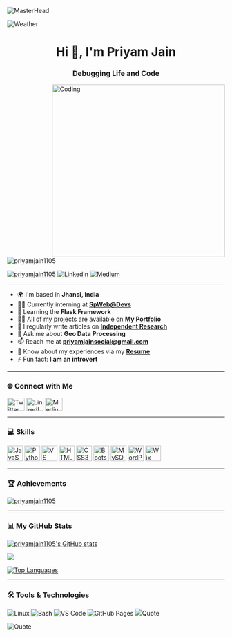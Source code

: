![MasterHead](pj.gif)


![Weather](https://wttr.in/Bhopal.png?0)

<h1 align="center">Hi 👋, I'm Priyam Jain</h1>
<h3 align="center">Debugging Life and Code</h3>

<img align="right" alt="Coding" width="400" src="https://cdn.dribbble.com/users/1162077/screenshots/3848914/programmer.gif">

<p align="left"> <img src="https://komarev.com/ghpvc/?username=priyamjain1105&label=Profile%20views&color=0e75b6&style=flat" alt="priyamjain1105" /> </p>

<p align="left">
  <a href="https://twitter.com/priyamjain1105" target="_blank"><img src="https://img.shields.io/twitter/follow/priyamjain1105?logo=twitter&style=for-the-badge" alt="priyamjain1105" /></a>
  <a href="https://www.linkedin.com/in/dev-priyam" target="_blank"><img src="https://img.shields.io/badge/LinkedIn-Connect-blue?style=for-the-badge&logo=linkedin" alt="LinkedIn" /></a>
  <a href="https://medium.com/priyamjainofficial" target="_blank"><img src="https://img.shields.io/badge/Medium-Follow-black?style=for-the-badge&logo=medium" alt="Medium" /></a>
</p>

---

- 🌍 I'm based in **Jhansi, India**
- 🧑‍💼 Currently interning at [**SpWeb@Devs**](https://www.spwebdevs.com/)
- 🌱 Learning the **Flask Framework**
- 👨‍💻 All of my projects are available on [**My Portfolio**](https://priyamweb.wixsite.com/priyamexploration)
- 📝 I regularly write articles on [**Independent Research**](https://5f4099db62df8.site123.me/)
- 💬 Ask me about **Geo Data Processing**
- 📫 Reach me at **priyamjainsocial@gmail.com**
- 📄 Know about my experiences via my [**Resume**](https://www.linkedin.com/in/dev-priyam/overlay/1715042095322/single-media-viewer/?profileId=ACoAAEMbflwBMVNwoo-DQETizJ0aUP5uSjniA_M)
- ⚡ Fun fact: **I am an introvert**

---

### 🌐 Connect with Me

<p align="left">
  <a href="https://twitter.com/priyamjain1105" target="_blank"><img align="center" src="https://raw.githubusercontent.com/rahuldkjain/github-profile-readme-generator/master/src/images/icons/Social/twitter.svg" alt="Twitter" height="30" width="40" /></a>
  <a href="https://linkedin.com/in/dev-priyam" target="_blank"><img align="center" src="https://raw.githubusercontent.com/rahuldkjain/github-profile-readme-generator/master/src/images/icons/Social/linked-in-alt.svg" alt="LinkedIn" height="30" width="40" /></a>
  <a href="https://medium.com/priyamjainofficial" target="_blank"><img align="center" src="https://raw.githubusercontent.com/rahuldkjain/github-profile-readme-generator/master/src/images/icons/Social/medium.svg" alt="Medium" height="30" width="40" /></a>
</p>

---

### 💻 Skills

<p align="left">
  <a href="https://developer.mozilla.org/en-US/docs/Web/JavaScript" target="_blank" rel="noreferrer"><img src="https://raw.githubusercontent.com/danielcranney/readme-generator/main/public/icons/skills/javascript-colored.svg" width="36" height="36" alt="JavaScript" /></a>
  <a href="https://www.python.org/" target="_blank" rel="noreferrer"><img src="https://raw.githubusercontent.com/danielcranney/readme-generator/main/public/icons/skills/python-colored.svg" width="36" height="36" alt="Python" /></a>
  <a href="https://code.visualstudio.com/" target="_blank" rel="noreferrer"><img src="https://raw.githubusercontent.com/danielcranney/readme-generator/main/public/icons/skills/visualstudiocode.svg" width="36" height="36" alt="VS Code" /></a>
  <a href="https://developer.mozilla.org/en-US/docs/Glossary/HTML5" target="_blank" rel="noreferrer"><img src="https://raw.githubusercontent.com/danielcranney/readme-generator/main/public/icons/skills/html5-colored.svg" width="36" height="36" alt="HTML5" /></a>
  <a href="https://www.w3.org/TR/CSS/#css" target="_blank" rel="noreferrer"><img src="https://raw.githubusercontent.com/danielcranney/readme-generator/main/public/icons/skills/css3-colored.svg" width="36" height="36" alt="CSS3" /></a>
  <a href="https://getbootstrap.com/" target="_blank" rel="noreferrer"><img src="https://raw.githubusercontent.com/danielcranney/readme-generator/main/public/icons/skills/bootstrap-colored.svg" width="36" height="36" alt="Bootstrap" /></a>
  <a href="https://www.mysql.com/" target="_blank" rel="noreferrer"><img src="https://raw.githubusercontent.com/danielcranney/readme-generator/main/public/icons/skills/mysql-colored.svg" width="36" height="36" alt="MySQL" /></a>
  <a href="https://wordpress.com" target="_blank" rel="noreferrer"><img src="https://raw.githubusercontent.com/danielcranney/readme-generator/main/public/icons/skills/wordpress-colored.svg" width="36" height="36" alt="WordPress" /></a>
  <a href="https://wix.com" target="_blank" rel="noreferrer"><img src="https://raw.githubusercontent.com/danielcranney/readme-generator/main/public/icons/skills/wix-colored.svg" width="36" height="36" alt="Wix" /></a>
</p>

---

### 🏆 Achievements

<p align="left"> <a href="https://github.com/ryo-ma/github-profile-trophy"><img src="https://github-profile-trophy.vercel.app/?username=priyamjain1105&theme=radical&margin-w=15" alt="priyamjain1105" /></a> </p>

---

### 📊 My GitHub Stats

<a href="http://www.github.com/priyamjain1105"><img src="https://github-readme-stats.vercel.app/api?username=priyamjain1105&show_icons=true&hide=&count_private=true&title_color=0891b2&text_color=ffffff&icon_color=0891b2&bg_color=1c1917&hide_border=true&show_icons=true" alt="priyamjain1105's GitHub stats" /></a>

<a href="http://www.github.com/priyamjain1105"><img src="https://github-readme-streak-stats.herokuapp.com/?user=priyamjain1105&stroke=ffffff&background=1c1917&ring=0891b2&fire=0891b2&currStreakNum=ffffff&currStreakLabel=0891b2&sideNums=ffffff&sideLabels=ffffff&dates=ffffff&hide_border=true" /></a>

<a href="https://github.com/priyamjain1105" align="left"><img src="https://github-readme-stats.vercel.app/api/top-langs/?username=priyamjain1105&langs_count=10&title_color=0891b2&text_color=ffffff&icon_color=0891b2&bg_color=1c1917&hide_border=true&locale=en&custom_title=Top%20Languages" alt="Top Languages" /></a>

---

### 🛠️ Tools & Technologies

<p align="left">
  <img src="https://img.shields.io/badge/OS-Linux-informational?style=flat&logo=linux&logoColor=white&color=2bbc8a" alt="Linux" />
  <img src="https://img.shields.io/badge/Shell-Bash-informational?style=flat&logo=gnu-bash&logoColor=white&color=2bbc8a" alt="Bash" />
  <img src="https://img.shields.io/badge/Editor-VS%20Code-informational?style=flat&logo=visual-studio-code&logoColor=white&color=2bbc8a" alt="VS Code" />
  <img src="https://img.shields.io/badge/Cloud-GitHub%20Pages-informational?style=flat&logo=github&logoColor=white&color=2bbc8a" alt="GitHub Pages" />
  <img src="https://img.shields.io/badge/Framework-Flask-informational?style=flat&logo=flask&logoColor=white&color=

### Quote
![Quote](https://quotes-github-readme.vercel.app/api?type=horizontal&theme=dark)
